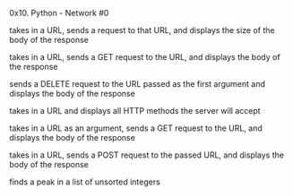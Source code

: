 0x10. Python - Network #0

takes in a URL, sends a request to that URL, and displays the size of the body of the response

takes in a URL, sends a GET request to the URL, and displays the body of the response

sends a DELETE request to the URL passed as the first argument and displays the body of the response

takes in a URL and displays all HTTP methods the server will accept

takes in a URL as an argument, sends a GET request to the URL, and displays the body of the response

takes in a URL, sends a POST request to the passed URL, and displays the body of the response

finds a peak in a list of unsorted integers
